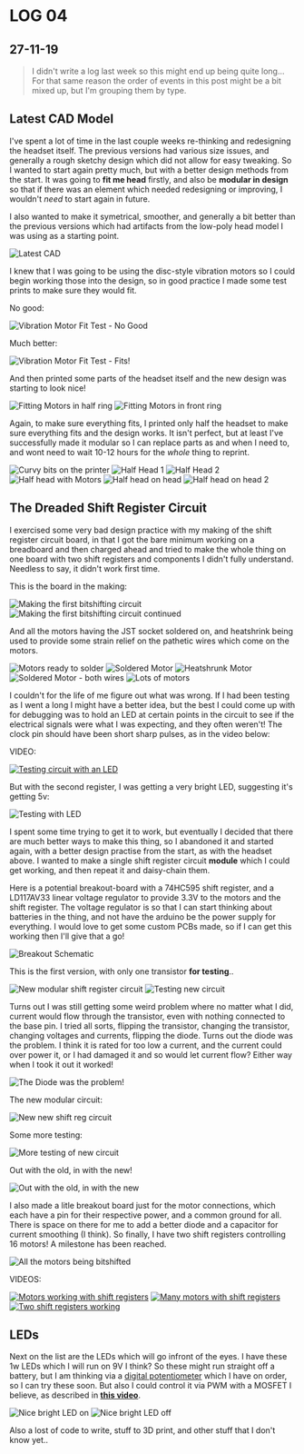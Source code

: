 # LOG 04
## 27-11-19

> I didn't write a log last week so this might end up being quite long... For that same reason the order of events in this post might be a bit mixed up, but I'm grouping them by type.

## Latest CAD Model

I've spent a lot of time in the last couple weeks re-thinking and redesigning the headset itself. The previous versions had various size issues, and generally a rough sketchy design which did not allow for easy tweaking. So I wanted to start again pretty much, but with a better design methods from the start. It was going to __fit me head__ firstly, and also be __modular in design__ so that if there was an element which needed redesigning or improving, I wouldn't _need_ to start again in future.

I also wanted to make it symetrical, smoother, and generally a bit better than the previous versions which had artifacts from the low-poly head model I was using as a starting point.

![Latest CAD](https://live.staticflickr.com/65535/49134134561_94a91b1b12.jpg)

I knew that I was going to be using the disc-style vibration motors so I could begin working those into the design, so in good practice I made some test prints to make sure they would fit.

No good:

![Vibration Motor Fit Test - No Good](https://live.staticflickr.com/65535/49134131426_43737e770e_c.jpg)

Much better:

![Vibration Motor Fit Test - Fits!](https://live.staticflickr.com/65535/49134131461_7f79633529_c.jpg)

And then printed some parts of the headset itself and the new design was starting to look nice!

![Fitting Motors in half ring](https://live.staticflickr.com/65535/49133645063_c20c70f547_c.jpg)
![Fitting Motors in front ring](https://live.staticflickr.com/65535/49134325237_d38efa0b21_c.jpg)

Again, to make sure everything fits, I printed only half the headset to make sure everything fits and the design works. It isn't perfect, but at least I've successfully made it modular so I can replace parts as and when I need to, and wont need to wait 10-12 hours for the _whole_ thing to reprint.

![Curvy bits on the printer](https://live.staticflickr.com/65535/49134133236_f76d49263d_c.jpg)
![Half Head 1](https://live.staticflickr.com/65535/49134326577_07d88d47ac.jpg)
![Half Head 2](https://live.staticflickr.com/65535/49133646523_8bf194bedd.jpg)
![Half head with Motors](https://live.staticflickr.com/65535/49134326812_fd935956e8.jpg)
![Half head on head](https://live.staticflickr.com/65535/49134326842_1a211a56ab.jpg)
![Half head on head 2](https://live.staticflickr.com/65535/49134133696_daca043287.jpg)

## The Dreaded Shift Register Circuit

I exercised some very bad design practice with my making of the shift register circuit board, in that I got the bare minimum working on a breadboard and then charged ahead and tried to make the whole thing on one board with two shift registers and components I didn't fully understand. Needless to say, it didn't work first time.

This is the board in the making:

![Making the first bitshifting circuit](https://live.staticflickr.com/65535/49133645293_5afb3f5aa0_c.jpg)
![Making the first bitshifting circuit continued](https://live.staticflickr.com/65535/49134325642_c90033cd51_c.jpg)

And all the motors having the JST socket soldered on, and heatshrink being used to provide some strain relief on the pathetic wires which come on the motors.

![Motors ready to solder](https://live.staticflickr.com/65535/49134132546_21eda7a3c3_c.jpg)
![Soldered Motor](https://live.staticflickr.com/65535/49134325932_3c1c99294a_c.jpg)
![Heatshrunk Motor](https://live.staticflickr.com/65535/49133645933_c4c6aa2a16_c.jpg)
![Soldered Motor - both wires](https://live.staticflickr.com/65535/49134132911_065eb2e01a_c.jpg)
![Lots of motors](https://live.staticflickr.com/65535/49133646188_ed178472b2_c.jpg)

I couldn't for the life of me figure out what was wrong. If I had been testing as I went a long I might have a better idea, but the best I could come up with for debugging was to hold an LED at certain points in the circuit to see if the electrical signals were what I was expecting, and they often weren't! The clock pin should have been short sharp pulses, as in the video below:

VIDEO:

[![Testing circuit with an LED](https://img.youtube.com/vi/AEsFXCbo3Xs/0.jpg)](https://www.youtube.com/watch?v=AEsFXCbo3Xs)

But with the second register, I was getting a very bright LED, suggesting it's getting 5v:

![Testing with LED](https://live.staticflickr.com/65535/49133647328_22a9ce046b.jpg)

I spent some time trying to get it to work, but eventually I decided that there are much better ways to make this thing, so I abandoned it and started again, with a better design practise from the start, as with the headset above. I wanted to make a single shift register circuit __module__ which I could get working, and then repeat it and daisy-chain them.

Here is a potential breakout-board with a 74HC595 shift register, and a LD117AV33 linear voltage regulator to provide 3.3V to the motors and the shift register. The voltage regulator is so that I can start thinking about batteries in the thing, and not have the arduino be the power supply for everything. I would love to get some custom PCBs made, so if I can get this working then I'll give that a go!

![Breakout Schematic](https://live.staticflickr.com/65535/49134608857_bff37d990c.jpg)

This is the first version, with only one transistor __for testing__..

![New modular shift register circuit](https://live.staticflickr.com/65535/49134134576_aa30e64a3f.jpg)
![Testing new circuit](https://live.staticflickr.com/65535/49134134961_450b706d37.jpg)

Turns out I was still getting some weird problem where no matter what I did, current would flow through the transistor, even with nothing connected to the base pin. I tried all sorts, flipping the transistor, changing the transistor, changing voltages and currents, flipping the diode. Turns out the diode was the problem. I think it is rated for too low a current, and the current could over power it, or I had damaged it and so would let current flow? Either way when I took it out it worked!

![The Diode was the problem!](https://live.staticflickr.com/65535/49134328022_403ac2f9aa.jpg)

The new modular circuit:

![New new shift reg circuit](https://live.staticflickr.com/65535/49134328107_e8e72a454e.jpg)

Some more testing:

![More testing of new circuit](https://live.staticflickr.com/65535/49133648143_0345920ac6.jpg)

Out with the old, in with the new!

![Out with the old, in with the new](https://live.staticflickr.com/65535/49134135331_fbc7a0473c.jpg)

I also made a litle breakout board just for the motor connections, which each have a pin for their respective power, and a common ground for all. There is space on there for me to add a better diode and a capacitor for current smoothing (I think). So finally, I have two shift registers controlling 16 motors! A milestone has been reached.

![All the motors being bitshifted](https://live.staticflickr.com/65535/49133648423_419c325c59.jpg)

VIDEOS:

[![Motors working with shift registers](https://img.youtube.com/vi/OToQ_YdLp_M/0.jpg)](https://www.youtube.com/watch?v=OToQ_YdLp_M)
[![Many motors with shift registers](https://img.youtube.com/vi/PYmuEEQMGdQ/0.jpg)](https://www.youtube.com/watch?v=PYmuEEQMGdQ)
[![Two shift registers working](https://img.youtube.com/vi/mZHSCVPiePc/0.jpg)](https://www.youtube.com/watch?v=mZHSCVPiePc)

## LEDs

Next on the list are the LEDs which will go infront of the eyes. I have these 1w LEDs which I will run on 9V I think? So these might run straight off a battery, but I am thinking via a [digital potentiometer](https://www.renesas.com/eu/en/www/doc/datasheet/x9c102-103-104-503.pdf) which I have on order, so I can try these soon. But also I could control it via PWM with a MOSFET I believe, as described in [__this video__](https://www.youtube.com/watch?v=45mZS1dwBfY).

![Nice bright LED on](https://live.staticflickr.com/65535/49134133871_b592344a1e.jpg)
![Nice bright LED off](https://live.staticflickr.com/65535/49134327232_e7a17dce4c.jpg)

Also a lost of code to write, stuff to 3D print, and other stuff that I don't know yet..
